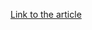 [Link to the article](https://www.mcafee.com/blogs/other-blogs/mcafee-labs/extortion-fraud-is-still-on-the-rise/)
